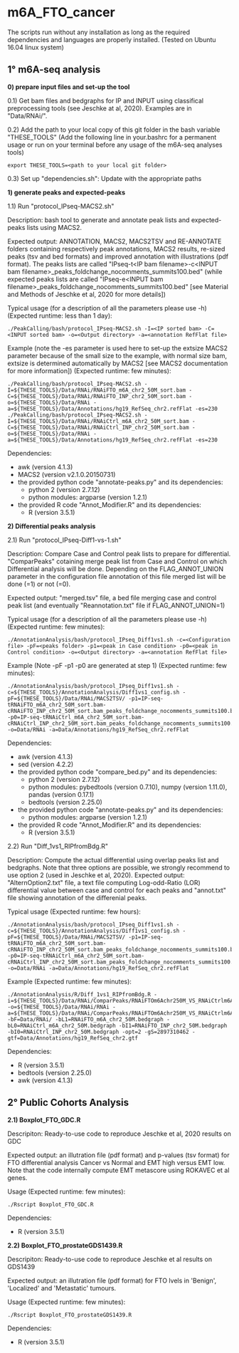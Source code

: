 # m6A_FTO_cancer

The scripts run without any installation as long as the required dependencies and languages are properly installed.
(Tested on Ubuntu 16.04 linux system)

1° m6A-seq analysis
-------------------
**0) prepare input files and set-up the tool**

0.1) Get bam files and bedgraphs for IP and INPUT using classifical preprocessing tools (see Jeschke at al, 2020). Examples are in "Data/RNAi/".

0.2) Add the path to your local copy of this git folder in the bash variable "THESE_TOOLS" (Add the following line in your.bashrc for a permanent usage or run on your terminal before any usage of the m6A-seq analyses tools) 
```
export THESE_TOOLS=<path to your local git folder>
```
0.3) Set up "dependencies.sh": Update with the appropriate paths

**1) generate peaks and expected-peaks**

1.1) Run "protocol_IPseq-MACS2.sh"

Description:
bash tool to generate and annotate peak lists and expected-peaks lists using MACS2.

Expected output:
ANNOTATION,  MACS2,  MACS2TSV and  RE-ANNOTATE folders containing respectively peak annotations, MACS2 results, re-sized peaks (tsv and bed formats) and improved annotation with illustrations (pdf format). The peaks lists are called "IPseq-t\<IP bam filename\>-c\<INPUT bam filename\>_peaks_foldchange_nocomments_summits100.bed" (while expected peaks lists are called "IPseq-e\<INPUT bam filename\>_peaks_foldchange_nocomments_summits100.bed" [see Material and Methods of Jeschke et al, 2020 for more details])

Typical usage (for a description of all the parameters please use -h) (Expected runtime: less than 1 day):
```
./PeakCalling/bash/protocol_IPseq-MACS2.sh -I=<IP sorted bam> -C=<INPUT sorted bam> -o=<Output directory> -a=<annotation RefFlat file>
```
Example (note the -es parameter is used here to set-up the extsize MACS2 parameter because of the small size to the example, with normal size bam, extsize is determined automatically by MACS2 [see MACS2 documentation for more information]) (Expected runtime: few minutes):

```
./PeakCalling/bash/protocol_IPseq-MACS2.sh -I=${THESE_TOOLS}/Data/RNAi/RNAiFTO_m6A_chr2_50M_sort.bam -C=${THESE_TOOLS}/Data/RNAi/RNAiFTO_INP_chr2_50M_sort.bam -o=${THESE_TOOLS}/Data/RNAi -a=${THESE_TOOLS}/Data/Annotations/hg19_RefSeq_chr2.refFlat -es=230
./PeakCalling/bash/protocol_IPseq-MACS2.sh -I=${THESE_TOOLS}/Data/RNAi/RNAiCtrl_m6A_chr2_50M_sort.bam -C=${THESE_TOOLS}/Data/RNAi/RNAiCtrl_INP_chr2_50M_sort.bam -o=${THESE_TOOLS}/Data/RNAi -a=${THESE_TOOLS}/Data/Annotations/hg19_RefSeq_chr2.refFlat -es=230

```
Dependencies:
- awk (version 4.1.3)
- MACS2 (version v2.1.0.20150731)
- the provided python code "annotate-peaks.py" and its dependencies:
  - python 2 (version 2.7.12)
  - python modules: argparse (version 1.2.1)
- the provided R code "Annot_Modifier.R" and its dependencies:
  - R (version 3.5.1)

**2) Differential peaks analysis**

2.1) Run "protocol_IPseq-Diff1-vs-1.sh"

Description:
Compare Case and Control peak lists to prepare for differential. "ComparPeaks" cotaining merge peak list from Case and Control on which Differential analysis will be done. Depending on the FLAG_ANNOT_UNION parameter in the configuration file annotation of this file merged list will be done (=1) or not (=0).

Expected output:
"merged.tsv" file, a bed file merging case and control peak list (and eventually "Reannotation.txt" file if FLAG_ANNOT_UNION=1)

Typical usage (for a description of all the parameters please use -h) (Expected runtime: few minutes):
```
./AnnotationAnalysis/bash/protocol_IPseq_Diff1vs1.sh -c=<Configuration file> -pF=<peaks folder> -p1=<peak in Case condition> -p0=<peak in Control condition> -o=<Output directory> -a=<annotation RefFlat file>
```
Example (Note -pF -p1 -p0 are generated at step 1) (Expected runtime: few minutes):
```
./AnnotationAnalysis/bash/protocol_IPseq_Diff1vs1.sh -c=${THESE_TOOLS}/AnnotationAnalysis/Diff1vs1_config.sh -pF=${THESE_TOOLS}/Data/RNAi/MACS2TSV/ -p1=IP-seq-tRNAiFTO_m6A_chr2_50M_sort.bam-cRNAiFTO_INP_chr2_50M_sort.bam_peaks_foldchange_nocomments_summits100.bed -p0=IP-seq-tRNAiCtrl_m6A_chr2_50M_sort.bam-cRNAiCtrl_INP_chr2_50M_sort.bam_peaks_foldchange_nocomments_summits100.bed -o=Data/RNAi -a=Data/Annotations/hg19_RefSeq_chr2.refFlat
```

Dependencies:
- awk (version 4.1.3)
- sed (version 4.2.2)
- the provided python code "compare_bed.py" and its dependencies:
  - python 2 (version 2.7.12)
  - python modules: pybedtools (version 0.7.10), numpy (version 1.11.0), pandas (version 0.17.1)
  - bedtools (version 2.25.0)
- the provided python code "annotate-peaks.py" and its dependencies:
  - python modules: argparse (version 1.2.1)
- the provided R code "Annot_Modifier.R" and its dependencies:
  - R (version 3.5.1)

2.2) Run "Diff_1vs1_RIPfromBdg.R"

Description:
Compute the actual differential using overlap peaks list and bedgraphs. Note that three options are possible, we strongly recommend to use option 2 (used in Jeschke et al, 2020).
Expected output:
"AlternOption2.txt" file, a text file computing Log-odd-Ratio (LOR) differential value between case and control for each peaks and "annot.txt" file showing annotation of the differenial peaks.


Typical usage (Expected runtime: few hours):
```
./AnnotationAnalysis/bash/protocol_IPseq_Diff1vs1.sh -c=${THESE_TOOLS}/AnnotationAnalysis/Diff1vs1_config.sh -pF=${THESE_TOOLS}/Data/RNAi/MACS2TSV/ -p1=IP-seq-tRNAiFTO_m6A_chr2_50M_sort.bam-cRNAiFTO_INP_chr2_50M_sort.bam_peaks_foldchange_nocomments_summits100.bed -p0=IP-seq-tRNAiCtrl_m6A_chr2_50M_sort.bam-cRNAiCtrl_INP_chr2_50M_sort.bam_peaks_foldchange_nocomments_summits100.bed -o=Data/RNAi -a=Data/Annotations/hg19_RefSeq_chr2.refFlat

```
Example (Expected runtime: few minutes):
```
./AnnotationAnalysis/R/Diff_1vs1_RIPfromBdg.R -i=${THESE_TOOLS}/Data/RNAi/ComparPeaks/RNAiFTOm6Achr250M_VS_RNAiCtrlm6Achr250M_mergebed.tsv -o=${THESE_TOOLS}/Data/RNAi/RNAi -a=${THESE_TOOLS}/Data/RNAi/ComparPeaks/RNAiFTOm6Achr250M_VS_RNAiCtrlm6Achr250M_Reannotation.txt -bF=Data/RNAi/ -bL1=RNAiFTO_m6A_chr2_50M.bedgraph -bL0=RNAiCtrl_m6A_chr2_50M.bedgraph -bI1=RNAiFTO_INP_chr2_50M.bedgraph -bI0=RNAiCtrl_INP_chr2_50M.bedgraph -opt=2 -gS=2897310462 -gtf=Data/Annotations/hg19_RefSeq_chr2.gtf
```
Dependencies:
- R (version 3.5.1)
- bedtools (version 2.25.0)
- awk (version 4.1.3)

2° Public Cohorts Analysis
-----------------------------------------------------------------------
**2.1) Boxplot_FTO_GDC.R**

Descripiton:
Ready-to-use code to reproduce Jeschke et al, 2020 results on GDC

Expected output:
an illutration file (pdf format) and p-values (tsv format) for FTO differential analysis Cancer vs Normal and EMT high versus EMT low.
Note that the code internally compute EMT metascore using ROKAVEC et al genes.

Usage (Expected runtime: few minutes):
```
./Rscript Boxplot_FTO_GDC.R
```

Dependencies:
- R (version 3.5.1)


**2.2) Boxplot_FTO_prostateGDS1439.R**

Descripiton:
Ready-to-use code to reproduce Jeschke et al results on GDS1439

Expected output:
an illutration file (pdf format) for FTO lvels in 'Benign', 'Localized' and 'Metastatic' tumours.

Usage (Expected runtime: few minutes):
```
./Rscript Boxplot_FTO_prostateGDS1439.R
```

Dependencies:
- R (version 3.5.1)
